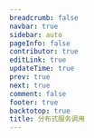```yaml
---
breadcrumb: false
navbar: true
sidebar: auto
pageInfo: false
contributor: true
editLink: true
updateTime: true
prev: true
next: true
comment: false
footer: true
backtotop: true
title: 分布式服务调用
---
```

